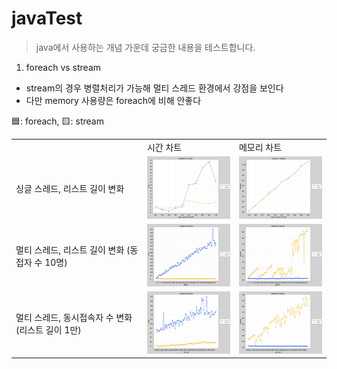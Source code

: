 # javaTest

> java에서 사용하는 개념 가운데 궁금한 내용을 테스트합니다.

1. foreach vs stream
- stream의 경우 병렬처리가 가능해 멀티 스레드 환경에서 강점을 보인다
- 다만 memory 사용량은 foreach에 비해 안좋다

🟦: foreach, 🟨: stream

<table>
  <tr>
      <td valign="center"></td>
      <td valign="center">시간 차트</td>
      <td>메모리 차트</td>
  </tr>
  <tr>
      <td valign="center">싱글 스레드, 리스트 길이 변화</td>
      <td valign="center">
          <img width="200px" src="./chartImage/single-thread-리스트 길이-chart-time.png"/>
      </td>
      <td>
          <img width="200px" src="./chartImage/single-thread-리스트 길이-chart-memory.png"/>
      </td>
  </tr>
  <tr>
      <td valign="center">멀티 스레드, 리스트 길이 변화 (동접자 수 10명)</td>
      <td valign="center">
          <img width="200px" src="./chartImage/동접자 수-chart-time.png"/>
      </td>
      <td>
          <img width="200px" src="./chartImage/동접자 수-chart-memory.png"/>
      </td>
  </tr>
  <tr>
      <td valign="center">멀티 스레드, 동시접속자 수 변화 (리스트 길이 1만)</td>
      <td valign="center">
          <img width="200px" src="./chartImage/리스트 길이-chart-time.png"/>
      </td>
      <td>
          <img width="200px" src="./chartImage/리스트 길이-chart-memory.png"/>
      </td>
  </tr>
</table>
